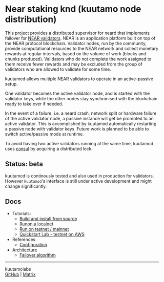 # Near staking knd (kuutamo node distribution)

This project provides a distributed supervisor for neard that implements failover for
[NEAR validators](https://near.org/validators/). NEAR is an application
platform built on top of the NEAR protocol blockchain. Validator nodes, run by
the community, provide computational resources to the NEAR network and collect
monetary rewards at regular intervals, based on the volume of work (blocks and chunks
produced). Validators who do not complete the work assigned to them receive
fewer rewards and may be excluded from the group of validators who are allowed
to validate for some time.

kuutamod allows multiple NEAR validators to operate in an active-passive setup.

One validator becomes the active validator node, and is started with the
validator keys, while the other nodes stay synchronised with the blockchain
ready to take over if needed.

In the event of a failure, i.e. a neard crash, network split or hardware
failure of the active validator node, a passive instance will get be promoted
to an active validator. This is accomplished by kuutamod automatically
restarting a passive node with validator keys. Future work is planned to be
able to switch active/passive mode at runtime.

To avoid having two active validators running at the same time, kuutamod uses
[consul](https://www.consul.io/) by acquiring a distributed lock.

## Status: beta

kuutamod is continously tested and also used in production for validators.
However `kuutamod`'s interface is still under active development and might
change significantly.

## Docs

- Tutorials:
  - [Build and install from source](docs/build.md)
  - [Runon a localnet](docs/run-localnet.md)
  - [Run on testnet / mainnet](docs/run-main-test-shard.md)
  - [Quickstart Lab - testnet on AWS](docs/testnet-on-aws-lab.md)
  <!-- TODO - [Monitoring](docs/monitoring.md) -->
- References:
  - [Configuration](docs/configuration.md)
- [Architecture](docs/architecture.md)
  - [Failover algorithm](docs/failover-algorithm.md)

---
kuutamolabs  
[GitHub](https://github.com/kuutamolabs/near-staking-knd) | [Matrix](https://matrix.to/#/#kuutamo-chat:kuutamo.chat)
